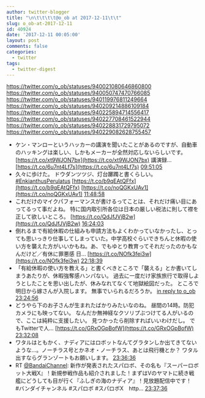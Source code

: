 ```yaml
---
author: twitter-blogger
title: "\n\t\t\t\t@o_ob at 2017-12-11\t\t"
slug: o_ob-at-2017-12-11
id: 40924
date: '2017-12-11 00:05:00'
layout: post
comments: false
categories:
  - twitter
tags:
  - twitter-digest
---
```


https://twitter.com/o_ob/statuses/940021080646860800 https://twitter.com/o_ob/statuses/940050747470766085 https://twitter.com/o_ob/statuses/940119976811249664 https://twitter.com/o_ob/statuses/940209214886109184 https://twitter.com/o_ob/statuses/940225894714556417 https://twitter.com/o_ob/statuses/940227708461522944 https://twitter.com/o_ob/statuses/940228831729795072 https://twitter.com/o_ob/statuses/940229082628755457  

*   ケン・マンローというハッカーの講演を聞いたことがあるのですが、自動車のハッキングは楽しい、しかもメーカーが全然対応しないらしいです。 [https://t.co/xt9WJON7bx](https://t.co/xt9WJON7bx) 講演録… [https://t.co/6u7nt4Lf7s](https://t.co/6u7nt4Lf7s) [09:51:05](https://twitter.com/o_ob/statuses/940021080646860800)
*   久々に歩けた。 ドウダンツツジ、灯台躑躅と書くらしい。 [#EnkianthusPerulatus](https://twitter.com/search?q=%23EnkianthusPerulatus&src=hash) [https://t.co/b9qEAtQFfx](https://t.co/b9qEAtQFfx) [https://t.co/noQGKxUAv1](https://t.co/noQGKxUAv1) [11:48:58](https://twitter.com/o_ob/statuses/940050747470766085)
*   これだけのマイクパフォーマンスが書けるってことは、それだけ痛い目にあってるって事だよね。 特に国内取引所各位は日本の厳しい税法に則して襟を正して欲しいところ。 [https://t.co/QdJfJVjB2w](https://t.co/QdJfJVjB2w) [16:24:03](https://twitter.com/o_ob/statuses/940119976811249664)
*   倒れるまで有給休暇の仕組みも申請方法もよくわかっていなかったし、とっても思いっきり仕事してしまっていた。中学高校ぐらいできちんと休暇の使い方を襲えた方がいいかもね。あ、でもゆとり教育ってそれだったのかもなんだけど／有休に罪悪感 日… [https://t.co/NOfk3fei3w](https://t.co/NOfk3fei3w) [22:18:39](https://twitter.com/o_ob/statuses/940209214886109184)
*   「有給休暇の使い方を教える」と書くべきところで「襲える」とか書いてしまうあたりが、休暇強奪感ハンパない。 過去に一度だけ家族旅行で取得しようとしたことを思い出したが、休みなれてなくて地獄絵図だった。 ところで明日から嫁さんが入院します。 無事でいられるだろうか。 [in reply to o_ob](https://twitter.com/o_ob/statuses/940209214886109184) [23:24:56](https://twitter.com/o_ob/statuses/940225894714556417)
*   どうやら下のお子さんが生まれたばかりみたいなのね。 昼間の14時。防犯カメラにも映ってない。 なんだか無神経なクソリプぶつけてる人がいるので、ここは純粋に支援したい。 見つかったら削除すればいいわけだし。 でもTwitterで人… [https://t.co/GRxOGpBofW](https://t.co/GRxOGpBofW) [23:32:08](https://twitter.com/o_ob/statuses/940227708461522944)
*   ワタルはともかく、ナディアにはロボットなんてグラタンしか出てきてないような…。ノーチラス号とかネオ・ノーチラス、あとは飛行機とか？ ワタル出すならグランゾートもお願いします。 [23:36:36](https://twitter.com/o_ob/statuses/940228831729795072)
*   RT [@BandaiChannel](https://twitter.com/BandaiChannel): 新作が発表されたスパロボ、その名も『スーパーロボット大戦X』！新規参戦作品も紹介されました！まずはVのヤマトに続き戦艦にどうしても目が行く『ふしぎの海のナディア』！見放題配信中です！　#バンダイチャンネル #スパロボ #スパロボX　http… [23:37:36](https://twitter.com/o_ob/statuses/940229082628755457)